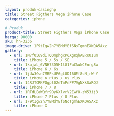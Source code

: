 ```yaml
---
layout: produk-casinghp
title: Street Figthers Vega iPhone Case
categories: iphone

# Produk
product-title: Street Figthers Vega iPhone Case
harga: 90000
sku: hn-3236
image-drive: 1F9tIgw2h7YBMdYEfSNoTgmhEXKQA5Axz
gallery:
  - url: 1N7f0569dITQQmphgxP6XgKqhAERKUIum
    title: iPhone 5 / 5s / SE
  - url: 1kujab_6VNH73D5H1lG1FuCAukCEnrg8w
    title: iPhone 6 / 6s
  - url: 1jUw3Gsn7MRPsUF6gL8D16UEf8sN_rW-Y
    title: iPhone 6 Plus / 6s Plus
  - url: 14RJTORKPOgpl02eTmPnPP79gNXkSaRQJ
    title: iPhone 7 / 8
  - url: 1RTdLEaWQfr9OyKXlvrV2Ewf8-zW53ij3
    title: iPhone 7 Plus / 8 Plus
  - url: 1F9tIgw2h7YBMdYEfSNoTgmhEXKQA5Axz
    title: iPhone X
---
```

